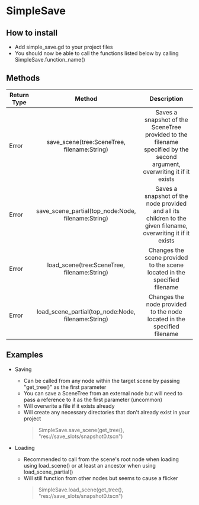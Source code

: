 # SimpleSave

## How to install
 - Add simple_save.gd to your project files
 - You should now be able to call the functions listed below by calling SimpleSave.function_name()

## Methods

|Return Type | Method | Description|
|------------|:----:|:----------:|
Error | save_scene(tree:SceneTree, filename:String) | Saves a snapshot of the SceneTree provided to the filename specified by the second argument, overwriting it if it exists
Error | save_scene_partial(top_node:Node, filename:String) | Saves a snapshot of the node provided and all its children to the given filename, overwriting it if it exists
Error | load_scene(tree:SceneTree, filename:String) | Changes the scene provided to the scene located in the specified filename
Error | load_scene_partial(top_node:Node, filename:String) | Changes the node provided to the node located in the specified filename

## Examples
- Saving 
   - Can be called from any node within the target scene by passing "get_tree()" as the first parameter
   - You can save a SceneTree from an external node but will need to pass a reference to it as the first parameter (uncommon)
   - Will overwrite a file if it exists already
   - Will create any necessary directories that don't already exist in your project
      > SimpleSave.save_scene(get_tree(), "res://save_slots/snapshot0.tscn")

- Loading 
  - Recommended to call from the scene's root node when loading using load_scene() or at least an ancestor when using load_scene_partial()
  - Will still function from other nodes but seems to cause a flicker
    > SimpleSave.load_scene(get_tree(), "res://save_slots/snapshot0.tscn")
